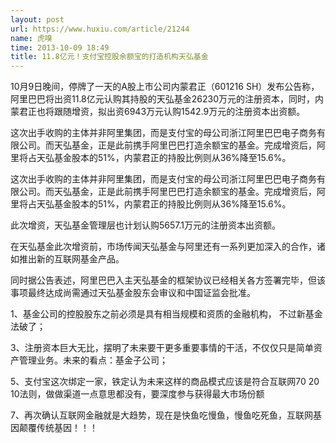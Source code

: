 ```yaml
---
layout: post
url: https://www.huxiu.com/article/21244
name: 虎嗅
time: 2013-10-09 18:49
title: 11.8亿元！支付宝控股余额宝的打造机构天弘基金
---
```

10月9日晚间，停牌了一天的A股上市公司内蒙君正（601216 SH）发布公告称，阿里巴巴将出资11.8亿元认购其持股的天弘基金26230万元的注册资本，同时，内蒙君正也将跟随增资，拟出资6943万元认购1542.9万元的注册资本出资额。

这次出手收购的主体并非阿里集团，而是支付宝的母公司浙江阿里巴巴电子商务有限公司。而天弘基金，正是此前携手阿里巴巴打造余额宝的基金。完成增资后，阿里将占天弘基金股本的51%，内蒙君正的持股比例则从36%降至15.6%。

这次出手收购的主体并非阿里集团，而是支付宝的母公司浙江阿里巴巴电子商务有限公司。而天弘基金，正是此前携手阿里巴巴打造余额宝的基金。完成增资后，阿里将占天弘基金股本的51%，内蒙君正的持股比例则从36%降至15.6%。

此次增资，天弘基金管理层也计划认购5657.1万元的注册资本出资额。

在天弘基金此次增资前，市场传闻天弘基金与阿里还有一系列更加深入的合作，诸如推出新的互联网基金产品。

同时据公告表述，阿里巴巴入主天弘基金的框架协议已经相关各方签署完毕，但该事项最终达成尚需通过天弘基金股东会审议和中国证监会批准。

1、基金公司的控股股东之前必须是具有相当规模和资质的金融机构， 不过新基金法破了；

3、注册资本巨大无比，摆明了未来要干更多重要事情的干活，不仅仅只是简单资产管理业务。未来的看点：基金子公司；

5、支付宝这次绑定一家，铁定认为未来这样的商品模式应该是符合互联网70 20 10法则，做做渠道一点意思都没有，要深度参与获得最大市场份额

7、再次确认互联网金融就是大趋势，现在是快鱼吃慢鱼，慢鱼吃死鱼，互联网基因颠覆传统基因！！！


